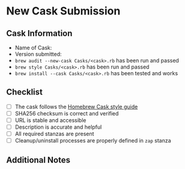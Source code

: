 # New Cask Submission

## Cask Information
- Name of Cask: 
- Version submitted: 
- `brew audit --new-cask Casks/<cask>.rb` has been run and passed
- `brew style Casks/<cask>.rb` has been run and passed
- `brew install --cask Casks/<cask>.rb` has been tested and works

## Checklist
- [ ] The cask follows the [Homebrew Cask style guide](https://docs.brew.sh/Cask-Cookbook)
- [ ] SHA256 checksum is correct and verified
- [ ] URL is stable and accessible
- [ ] Description is accurate and helpful
- [ ] All required stanzas are present
- [ ] Cleanup/uninstall processes are properly defined in `zap` stanza

## Additional Notes
<!-- Add any additional information that might be helpful for reviewers -->
